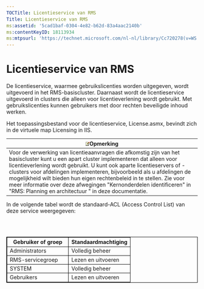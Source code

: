 ```yaml
---
TOCTitle: Licentieservice van RMS
Title: Licentieservice van RMS
ms:assetid: '5cad1baf-0304-4e82-b62d-83a4aac2140b'
ms:contentKeyID: 18113934
ms:mtpsurl: 'https://technet.microsoft.com/nl-nl/library/Cc720278(v=WS.10)'
---
```


Licentieservice van RMS
=======================

De licentieservice, waarmee gebruikslicenties worden uitgegeven, wordt uitgevoerd in het RMS-basiscluster. Daarnaast wordt de licentieservice uitgevoerd in clusters die alleen voor licentieverlening wordt gebruikt. Met gebruikslicenties kunnen gebruikers met door rechten beveiligde inhoud werken.

Het toepassingsbestand voor de licentieservice, License.asmx, bevindt zich in de virtuele map Licensing in IIS.

| ![](images/Cc720278.note(WS.10).gif)Opmerking                                                                                                                                                                                                                                                                                                                                                                                                                      |
|-------------------------------------------------------------------------------------------------------------------------------------------------------------------------------------------------------------------------------------------------------------------------------------------------------------------------------------------------------------------------------------------------------------------------------------------------------------------------------------------------|
| Voor de verwerking van licentieaanvragen die afkomstig zijn van het basiscluster kunt u een apart cluster implementeren dat alleen voor licentieverlening wordt gebruikt. U kunt ook aparte licentieservers of -clusters voor afdelingen implementeren, bijvoorbeeld als u afdelingen de mogelijkheid wilt bieden hun eigen rechtenbeleid in te stellen. Zie voor meer informatie over deze afwegingen "Kernonderdelen identificeren" in "RMS: Planning en architectuur " in deze documentatie. |

In de volgende tabel wordt de standaard-ACL (Access Control List) van deze service weergegeven:

###  

 
<table style="border:1px solid black;">
<colgroup>
<col width="50%" />
<col width="50%" />
</colgroup>
<thead>
<tr class="header">
<th style="border:1px solid black;" >Gebruiker of groep</th>
<th style="border:1px solid black;" >Standaardmachtiging</th>
</tr>
</thead>
<tbody>
<tr class="odd">
<td style="border:1px solid black;">Administrators</td>
<td style="border:1px solid black;">Volledig beheer</td>
</tr>
<tr class="even">
<td style="border:1px solid black;">RMS-servicegroep</td>
<td style="border:1px solid black;">Lezen en uitvoeren</td>
</tr>
<tr class="odd">
<td style="border:1px solid black;">SYSTEM</td>
<td style="border:1px solid black;">Volledig beheer</td>
</tr>
<tr class="even">
<td style="border:1px solid black;">Gebruikers</td>
<td style="border:1px solid black;">Lezen en uitvoeren</td>
</tr>
</tbody>
</table>
